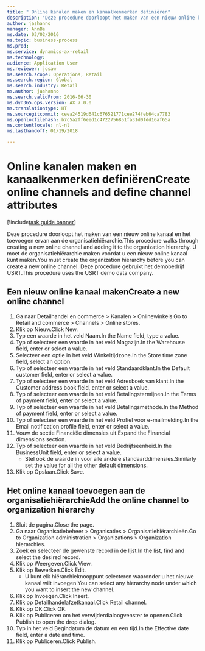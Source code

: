 ```yaml
--- 
title: " Online kanalen maken en kanaalkenmerken definiëren"
description: "Deze procedure doorloopt het maken van een nieuw online kanaal en het toevoegen ervan aan de organisatiehiërarchie."
author: jashanno
manager: AnnBe
ms.date: 03/02/2016
ms.topic: business-process
ms.prod: 
ms.service: dynamics-ax-retail
ms.technology: 
audience: Application User
ms.reviewer: josaw
ms.search.scope: Operations, Retail
ms.search.region: Global
ms.search.industry: Retail
ms.author: jashanno
ms.search.validFrom: 2016-06-30
ms.dyn365.ops.version: AX 7.0.0
ms.translationtype: HT
ms.sourcegitcommit: ceea24519d641c676521771cee274feb64ca7783
ms.openlocfilehash: b7c5a2ff6eed1c4722756851fa31d0fdd16af65a
ms.contentlocale: nl-nl
ms.lasthandoff: 01/19/2018

---
```

# <a name="create-online-channels-and-define-channel-attributes"></a><span data-ttu-id="3876e-103"> Online kanalen maken en kanaalkenmerken definiëren</span><span class="sxs-lookup"><span data-stu-id="3876e-103">Create online channels and define channel attributes</span></span>

[!include[task guide banner](../includes/task-guide-banner.md)]

<span data-ttu-id="3876e-104">Deze procedure doorloopt het maken van een nieuw online kanaal en het toevoegen ervan aan de organisatiehiërarchie.</span><span class="sxs-lookup"><span data-stu-id="3876e-104">This procedure walks through creating a new online channel and adding it to the organization hierarchy.</span></span> <span data-ttu-id="3876e-105">U moet de organisatiehiërarchie maken voordat u een nieuw online kanaal kunt maken.</span><span class="sxs-lookup"><span data-stu-id="3876e-105">You must create the organization hierarchy before you can create a new online channel.</span></span> <span data-ttu-id="3876e-106">Deze procedure gebruikt het demobedrijf USRT.</span><span class="sxs-lookup"><span data-stu-id="3876e-106">This procedure uses the USRT demo data company.</span></span>


## <a name="create-a-new-online-channel"></a><span data-ttu-id="3876e-107">Een nieuw online kanaal maken</span><span class="sxs-lookup"><span data-stu-id="3876e-107">Create a new online channel</span></span>
1. <span data-ttu-id="3876e-108">Ga naar Detailhandel en commerce > Kanalen > Onlinewinkels.</span><span class="sxs-lookup"><span data-stu-id="3876e-108">Go to Retail and commerce > Channels > Online stores.</span></span>
2. <span data-ttu-id="3876e-109">Klik op Nieuw.</span><span class="sxs-lookup"><span data-stu-id="3876e-109">Click New.</span></span>
3. <span data-ttu-id="3876e-110">Typ een waarde in het veld Naam.</span><span class="sxs-lookup"><span data-stu-id="3876e-110">In the Name field, type a value.</span></span>
4. <span data-ttu-id="3876e-111">Typ of selecteer een waarde in het veld Magazijn.</span><span class="sxs-lookup"><span data-stu-id="3876e-111">In the Warehouse field, enter or select a value.</span></span>
5. <span data-ttu-id="3876e-112">Selecteer een optie in het veld Winkeltijdzone.</span><span class="sxs-lookup"><span data-stu-id="3876e-112">In the Store time zone field, select an option.</span></span>
6. <span data-ttu-id="3876e-113">Typ of selecteer een waarde in het veld Standaardklant.</span><span class="sxs-lookup"><span data-stu-id="3876e-113">In the Default customer field, enter or select a value.</span></span>
7. <span data-ttu-id="3876e-114">Typ of selecteer een waarde in het veld Adresboek van klant.</span><span class="sxs-lookup"><span data-stu-id="3876e-114">In the Customer address book field, enter or select a value.</span></span>
8. <span data-ttu-id="3876e-115">Typ of selecteer een waarde in het veld Betalingstermijnen.</span><span class="sxs-lookup"><span data-stu-id="3876e-115">In the Terms of payment field, enter or select a value.</span></span>
9. <span data-ttu-id="3876e-116">Typ of selecteer een waarde in het veld Betalingsmethode.</span><span class="sxs-lookup"><span data-stu-id="3876e-116">In the Method of payment field, enter or select a value.</span></span>
10. <span data-ttu-id="3876e-117">Typ of selecteer een waarde in het veld Profiel voor e-mailmelding.</span><span class="sxs-lookup"><span data-stu-id="3876e-117">In the Email notification profile field, enter or select a value.</span></span>
11. <span data-ttu-id="3876e-118">Vouw de sectie Financiële dimensies uit.</span><span class="sxs-lookup"><span data-stu-id="3876e-118">Expand the Financial dimensions section.</span></span>
12. <span data-ttu-id="3876e-119">Typ of selecteer een waarde in het veld Bedrijfseenheid.</span><span class="sxs-lookup"><span data-stu-id="3876e-119">In the BusinessUnit field, enter or select a value.</span></span>
    * <span data-ttu-id="3876e-120">Stel ook de waarde in voor alle andere standaarddimensies.</span><span class="sxs-lookup"><span data-stu-id="3876e-120">Similarly set the value for all the other default dimensions.</span></span>  
13. <span data-ttu-id="3876e-121">Klik op Opslaan.</span><span class="sxs-lookup"><span data-stu-id="3876e-121">Click Save.</span></span>

## <a name="add-the-online-channel-to-organization-hierarchy"></a><span data-ttu-id="3876e-122">Het online kanaal toevoegen aan de organisatiehiërarchie</span><span class="sxs-lookup"><span data-stu-id="3876e-122">Add the online channel to organization hierarchy</span></span>
1. <span data-ttu-id="3876e-123">Sluit de pagina.</span><span class="sxs-lookup"><span data-stu-id="3876e-123">Close the page.</span></span>
2. <span data-ttu-id="3876e-124">Ga naar Organisatiebeheer > Organisaties > Organisatiehiërarchieën.</span><span class="sxs-lookup"><span data-stu-id="3876e-124">Go to Organization administration > Organizations > Organization hierarchies.</span></span>
3. <span data-ttu-id="3876e-125">Zoek en selecteer de gewenste record in de lijst.</span><span class="sxs-lookup"><span data-stu-id="3876e-125">In the list, find and select the desired record.</span></span>
4. <span data-ttu-id="3876e-126">Klik op Weergeven.</span><span class="sxs-lookup"><span data-stu-id="3876e-126">Click View.</span></span>
5. <span data-ttu-id="3876e-127">Klik op Bewerken.</span><span class="sxs-lookup"><span data-stu-id="3876e-127">Click Edit.</span></span>
    * <span data-ttu-id="3876e-128">U kunt elk hiërarchieknooppunt selecteren waaronder u het nieuwe kanaal wilt invoegen.</span><span class="sxs-lookup"><span data-stu-id="3876e-128">You can select any hierarchy node under which you want to insert the new channel.</span></span>  
6. <span data-ttu-id="3876e-129">Klik op Invoegen.</span><span class="sxs-lookup"><span data-stu-id="3876e-129">Click Insert.</span></span>
7. <span data-ttu-id="3876e-130">Klik op Detailhandelafzetkanaal.</span><span class="sxs-lookup"><span data-stu-id="3876e-130">Click Retail channel.</span></span>
8. <span data-ttu-id="3876e-131">Klik op OK.</span><span class="sxs-lookup"><span data-stu-id="3876e-131">Click OK.</span></span>
9. <span data-ttu-id="3876e-132">Klik op Publiceren om het verwijderdialoogvenster te openen.</span><span class="sxs-lookup"><span data-stu-id="3876e-132">Click Publish to open the drop dialog.</span></span>
10. <span data-ttu-id="3876e-133">Typ in het veld Begindatum de datum en een tijd.</span><span class="sxs-lookup"><span data-stu-id="3876e-133">In the Effective date field, enter a date and time.</span></span>
11. <span data-ttu-id="3876e-134">Klik op Publiceren.</span><span class="sxs-lookup"><span data-stu-id="3876e-134">Click Publish.</span></span>


